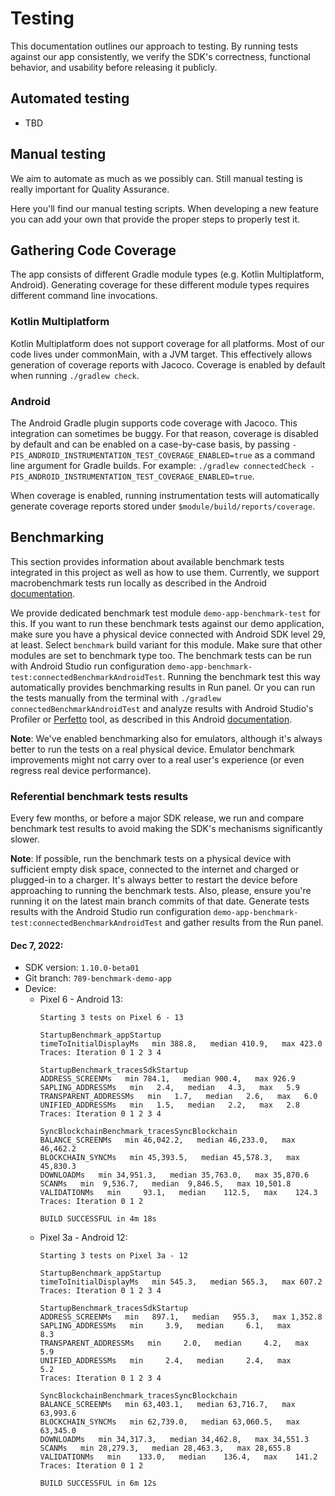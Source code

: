 # Testing
This documentation outlines our approach to testing. By running tests against our app consistently, we verify the 
SDK's correctness, functional behavior, and usability before releasing it publicly.

## Automated testing

- TBD
<!-- TODO [#807]: Testing documentation update --> 
<!-- TODO [#807]: https://github.com/zcash/zcash-android-wallet-sdk/issues/807 --> 

## Manual testing

We aim to automate as much as we possibly can. Still manual testing is really important for Quality Assurance.

Here you'll find our manual testing scripts. When developing a new feature you can add your own that provide the proper steps to properly test it.

## Gathering Code Coverage
The app consists of different Gradle module types (e.g. Kotlin Multiplatform, Android).  Generating coverage for these different module types requires different command line invocations.

### Kotlin Multiplatform
Kotlin Multiplatform does not support coverage for all platforms.  Most of our code lives under commonMain, with a JVM target.  This effectively allows generation of coverage reports with Jacoco.  Coverage is enabled by default when running `./gradlew check`.

### Android
The Android Gradle plugin supports code coverage with Jacoco.  This integration can sometimes be buggy.  For that reason, coverage is disabled by default and can be enabled on a case-by-case basis, by passing `-PIS_ANDROID_INSTRUMENTATION_TEST_COVERAGE_ENABLED=true` as a command line argument for Gradle builds.  For example: `./gradlew connectedCheck -PIS_ANDROID_INSTRUMENTATION_TEST_COVERAGE_ENABLED=true`.

When coverage is enabled, running instrumentation tests will automatically generate coverage reports stored under `$module/build/reports/coverage`.

## Benchmarking
This section provides information about available benchmark tests integrated in this project as well as how to use them. Currently, we support macrobenchmark tests run locally as described in the Android [documentation](https://developer.android.com/topic/performance/benchmarking/benchmarking-overview).

We provide dedicated benchmark test module `demo-app-benchmark-test` for this. If you want to run these benchmark
tests against our demo application, make sure you have a physical device connected with Android SDK level 29, at least.
Select `benchmark` build variant for this module. Make sure that other modules are set to benchmark
type too. The benchmark tests can be run with Android Studio run configuration
`demo-app-benchmark-test:connectedBenchmarkAndroidTest`. Running the benchmark test this way automatically
provides benchmarking results in Run panel. Or you can run the tests manually from the terminal with `./gradlew connectedBenchmarkAndroidTest` and analyze results with Android Studio's Profiler or [Perfetto](https://ui.perfetto.dev/) tool, as described in this Android [documentation](https://developer.android.com/topic/performance/benchmarking/macrobenchmark-overview#access-trace).

**Note**: We've enabled benchmarking also for emulators, although it's always better to run the tests on a real physical device. Emulator benchmark improvements might not carry over to a real user's experience (or even regress real device performance).

### Referential benchmark tests results 
Every few months, or before a major SDK release, we run and compare benchmark test results to avoid making the SDK's mechanisms significantly slower.

**Note**: If possible, run the benchmark tests on a physical device with sufficient empty disk space, connected to the
internet and charged or plugged-in to a charger. It's always better to restart the device before approaching to 
running the benchmark tests. Also, please, ensure you're running it on the latest main branch
commits of that date. Generate tests results with the Android Studio run configuration
`demo-app-benchmark-test:connectedBenchmarkAndroidTest` and gather results from the Run panel.

#### Dec 7, 2022:

- SDK version: `1.10.0-beta01`
- Git branch: `789-benchmark-demo-app`
- Device: 
  - Pixel 6 - Android 13:
    ```
    Starting 3 tests on Pixel 6 - 13
    
    StartupBenchmark_appStartup
    timeToInitialDisplayMs   min 388.8,   median 410.9,   max 423.0
    Traces: Iteration 0 1 2 3 4
    
    StartupBenchmark_tracesSdkStartup
    ADDRESS_SCREENMs   min 784.1,   median 900.4,   max 926.9
    SAPLING_ADDRESSMs   min   2.4,   median   4.3,   max   5.9
    TRANSPARENT_ADDRESSMs   min   1.7,   median   2.6,   max   6.0
    UNIFIED_ADDRESSMs   min   1.5,   median   2.2,   max   2.8
    Traces: Iteration 0 1 2 3 4
    
    SyncBlockchainBenchmark_tracesSyncBlockchain
    BALANCE_SCREENMs   min 46,042.2,   median 46,233.0,   max 46,462.2
    BLOCKCHAIN_SYNCMs   min 45,393.5,   median 45,578.3,   max 45,830.3
    DOWNLOADMs   min 34,951.3,   median 35,763.0,   max 35,870.6
    SCANMs   min  9,536.7,   median  9,846.5,   max 10,501.8
    VALIDATIONMs   min     93.1,   median    112.5,   max    124.3
    Traces: Iteration 0 1 2
    
    BUILD SUCCESSFUL in 4m 18s
    ```
  - Pixel 3a - Android 12:
    ```
    Starting 3 tests on Pixel 3a - 12
    
    StartupBenchmark_appStartup
    timeToInitialDisplayMs   min 545.3,   median 565.3,   max 607.2
    Traces: Iteration 0 1 2 3 4
    
    StartupBenchmark_tracesSdkStartup
    ADDRESS_SCREENMs   min   897.1,   median   955.3,   max 1,352.8
    SAPLING_ADDRESSMs   min     3.9,   median     6.1,   max     8.3
    TRANSPARENT_ADDRESSMs   min     2.0,   median     4.2,   max     5.9
    UNIFIED_ADDRESSMs   min     2.4,   median     2.4,   max     5.2    
    Traces: Iteration 0 1 2 3 4
    
    SyncBlockchainBenchmark_tracesSyncBlockchain
    BALANCE_SCREENMs   min 63,403.1,   median 63,716.7,   max 63,993.6
    BLOCKCHAIN_SYNCMs   min 62,739.0,   median 63,060.5,   max 63,345.0
    DOWNLOADMs   min 34,317.3,   median 34,462.8,   max 34,551.3
    SCANMs   min 28,279.3,   median 28,463.3,   max 28,655.8
    VALIDATIONMs   min    133.0,   median    136.4,   max    141.2
    Traces: Iteration 0 1 2
    
    BUILD SUCCESSFUL in 6m 12s
    ```






